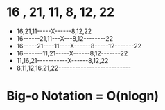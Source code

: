 # 16 , 21, 11, 8, 12, 22

* 16,21,11-----X------8,12,22
* 16------21,11---X---8,12--------22
* 16-----21----11----X------8-----12-------22
* 16-------11,21-----X------8,12-------22
* 11,16,21-----------X------8,12,22
* 8,11,12,16,21,22--------------------------



# Big-o Notation = O(nlogn)

